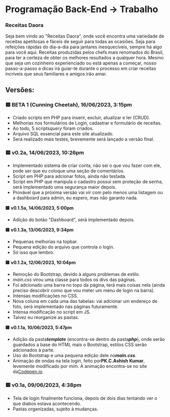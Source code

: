 # Programação Back-End -> Trabalho

### Receitas Daora

Seja bem vindo ao "Receitas Daora", onde você encontra uma variedade de receitas apetitosas e fáceis de seguir para todas as ocasiões. Seja para refeições rápidas do dia-a-dia para jantares inesquecíveis, sempre há algo para você aqui. Receitas produzidas pelos chefs mais renomados do Brasil, para ter a certeza de obter os melhores resultados a qualquer hora. Mesmo que seja um cozinheiro experienciado ou está apenas a começar, nosso passo-a-passo e dicas irá guiar-te durante o processo em criar receitas incríveis que seus familiares e amigos irão amar.

## Versões:

### **:yellow_square: BETA 1 (Cunning Cheetah), 16/06/2023, 3:15pm**

* Criado scripts em PHP para inserir, excluir, atualizar e ler (CRUD).
* Melhorias nos formulários de Login, cadastrar e formulário de receitas.
* Ao todo, 5 scripts*query* foram criados.
* Arquivo SQL essencial para este site atualizado.
* Será realizado mais testes, brevemente será lançado a versão final.

### **:yellow_square: v0.2a, 14/06/2023, 10:26pm**

* Implementado sistema de criar conta, não sei o que vou fazer com ele, pode ser que eu coloque uma seção de comentários.
* Script em PHP para adcionar fotos, ainda não testada.
* Script em PHP que manipula o cadastro possui sem proteção de senha, será implementado uma segurança maior depois.
* Provável que a próxima versão vai vir com pelo menos uma listagem ou a dashboard para admin, eu espero, mas não garanto nada.

**:yellow_square: v0.1.5a, 14/06/2023, 5:00pm**

* Adição do botão "Dashboard", será implementado depois.

**:yellow_square: v0.1.3a, 13/06/2023, 9:34pm**

* Pequenas melhorias na topbar.
* Pequena edição do arquivo que controla o login.
* Só isso que lembro.

**:yellow_square: v0.1.2a, 12/06/2023, 10:04pm**

* Remoção do Bootstrap, devido à alguns problemas de estilo.
* *main.css* virou uma classe para todos os divs das páginas.
* Foi adcionado uma barra no topo da página, terá mais coisas nela (ainda preciso descobrir como que vou meter um menu de login na barra).
* Intensas modificações no CSS.
* Nova coluna em cada uma das tabelas: vai adcionar um endereço de foto, será implementado nas páginas futuramente.
* Intensa modificação no script em JS.
* Talvez eu reorganize as pastas.

**:yellow_square: v0.1.1a, 10/06/2023, 5:47pm**

* Adição da pasta***template*** (encontra-se dentro da pasta***php***), onde serão guardados a base do HTML mais o Bootstrap, estilos CSS serão adcionados à parte.
* Uso do Bootstrap e uma pequena edição dele no***main.css***.
* Animação de ondas na tela login, feito por**PK.C.Ashish Kumar**, levemente modificado por mim. A animação encontra-se no site da[Codepen.io](https://codepen.io/kcak11/pen/BYewdo).

### **:yellow_square: v0.1a, 09/06/2023, 4:38pm**

* Tela de login finalmente funciona, depois de dois dias tentando ver o que diabos estava acontecendo.
* Pastas organizadas, sujeito à mudanças.
